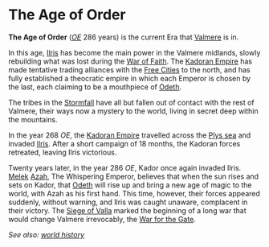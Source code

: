 # The Age of Order

**The Age of Order** (*[OE](era.md)* 286 years) is the current Era that [Valmere](valmere.md) is in. 

In this age, [Ilris](ilris.md) has become the main power in the Valmere midlands, slowly rebuilding what was lost during the [War of Faith](war_of_faith.md). The [Kadoran Empire](kador.md) has made tentative trading alliances with the [Free Cities](the_free_cities.md) to the north, and has fully established a theocratic empire in which each Emperor is chosen by the last, each claiming to be a mouthpiece of [Odeth](odeth_god.md).

The tribes in the [Stormfall](stormfall.md) have all but fallen out of contact with the rest of Valmere, their ways now a mystery to the world, living in secret deep within the mountains.

In the year 268 *OE*, the [Kadoran Empire](kador.md) travelled across the [Plys sea](plys_sea.md) and invaded [Ilris](ilris.md). After a short campaign of 18 months, the Kadoran forces retreated, leaving Ilris victorious.

Twenty years later, in the year 286 *OE*, Kador once again invaded Ilris. [Melek](melek.md) [Azah](azah.md), The Whispering Emperor, believes that when the sun rises and sets on Kador, that [Odeth](odeth_god.md) will rise up and bring a new age of magic to the world, with Azah as his first hand.
This time, however, their forces appeared suddenly, without warning, and Ilris was caught unaware, complacent in their victory. The [Siege of Valla](siege_of_valla.md) marked the beginning of a long war that would change Valmere irrevocably, the [War for the Gate](gate_war.md).

*See also: [world history](world_history.md)*

